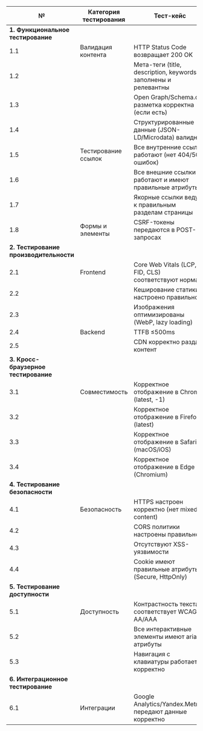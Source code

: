 | №   | Категория тестирования          | Тест-кейс                                                                 | Статус |
|------|----------------------------------|--------------------------------------------------------------------------|--------|
| **1. Функциональное тестирование**                                                                          |
| 1.1  | Валидация контента              | HTTP Status Code возвращает 200 OK                                       | pass   |
| 1.2  |                                 | Мета-теги (title, description, keywords) заполнены и релевантны          | fail   |
| 1.3  |                                 | Open Graph/Schema.org разметка корректна (если есть)                     | fail   |
| 1.4  |                                 | Структурированные данные (JSON-LD/Microdata) валидны                     | fail   |
| 1.5  | Тестирование ссылок             | Все внутренние ссылки работают (нет 404/500 ошибок)                      | pass   |
| 1.6  |                                 | Все внешние ссылки работают и имеют правильные атрибуты                  | pass   |
| 1.7  |                                 | Якорные ссылки ведут к правильным разделам страницы                      | pass   |
| 1.8  | Формы и элементы                | CSRF-токены передаются в POST-запросах                                  | fail   |
| **2. Тестирование производительности**                                                                      |
| 2.1  | Frontend                        | Core Web Vitals (LCP, FID, CLS) соответствуют нормам                     | pass   |
| 2.2  |                                 | Кеширование статики настроено правильно                                  | fail   |
| 2.3  |                                 | Изображения оптимизированы (WebP, lazy loading)                          | pass   |
| 2.4  | Backend                         | TTFB ≤500ms                                                              | pass   |
| 2.5  |                                 | CDN корректно раздает контент                                            | pass   |
| **3. Кросс-браузерное тестирование**                                                                       |
| 3.1  | Совместимость                   | Корректное отображение в Chrome (latest, -1)                             | pass   |
| 3.2  |                                 | Корректное отображение в Firefox (latest)                                | pass   |
| 3.3  |                                 | Корректное отображение в Safari (macOS/iOS)                              | pass   |
| 3.4  |                                 | Корректное отображение в Edge (Chromium)                                 | pass   |
| **4. Тестирование безопасности**                                                                            |
| 4.1  | Безопасность                    | HTTPS настроен корректно (нет mixed content)                             | pass   |
| 4.2  |                                 | CORS политики настроены правильно                                        | fail   |
| 4.3  |                                 | Отсутствуют XSS-уязвимости                                               | fail   |
| 4.4  |                                 | Cookie имеют правильные атрибуты (Secure, HttpOnly)                      | fail   |
| **5. Тестирование доступности**                                                                            |
| 5.1  | Доступность                     | Контрастность текста соответствует WCAG AA/AAA                           | pass   |
| 5.2  |                                 | Все интерактивные элементы имеют aria-атрибуты                           | pass   |
| 5.3  |                                 | Навигация с клавиатуры работает корректно                                | pass   |
| **6. Интеграционное тестирование**                                                                         |
| 6.1  | Интеграции                      | Google Analytics/Yandex.Metrika передают данные корректно                | partial   |
